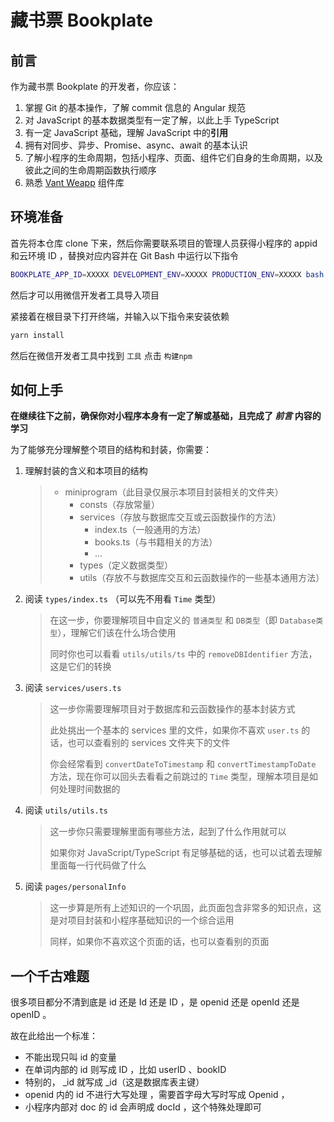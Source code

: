 # 藏书票 Bookplate

## 前言

作为藏书票 Bookplate 的开发者，你应该：

1. 掌握 Git 的基本操作，了解 commit 信息的 Angular 规范
2. 对 JavaScript 的基本数据类型有一定了解，以此上手 TypeScript
3. 有一定 JavaScript 基础，理解 JavaScript 中的**引用**
4. 拥有对同步、异步、Promise、async、await 的基本认识
5. 了解小程序的生命周期，包括小程序、页面、组件它们自身的生命周期，以及彼此之间的生命周期函数执行顺序
6. 熟悉 [Vant Weapp](https://youzan.github.io/vant-weapp/#/home) 组件库

## 环境准备

首先将本仓库 clone 下来，然后你需要联系项目的管理人员获得小程序的 appid 和云环境 ID ，替换对应内容并在 Git Bash 中运行以下指令

```bash
BOOKPLATE_APP_ID=XXXXX DEVELOPMENT_ENV=XXXXX PRODUCTION_ENV=XXXXX bash init.sh
```

然后才可以用微信开发者工具导入项目

紧接着在根目录下打开终端，并输入以下指令来安装依赖

```bash
yarn install
```

然后在微信开发者工具中找到 `工具` 点击 `构建npm` 

## 如何上手

**在继续往下之前，确保你对小程序本身有一定了解或基础，且完成了 *前言* 内容的学习**

为了能够充分理解整个项目的结构和封装，你需要：

1. 理解封装的含义和本项目的结构

   > - miniprogram（此目录仅展示本项目封装相关的文件夹）
   >   - consts（存放常量）
   >   - services（存放与数据库交互或云函数操作的方法）
   >     - index.ts（一般通用的方法）
   >     - books.ts（与书籍相关的方法）
   >     - ...
   >   - types（定义数据类型）
   >   - utils（存放不与数据库交互和云函数操作的一些基本通用方法）

2. 阅读 `types/index.ts` （可以先不用看 `Time` 类型）

   > 在这一步，你要理解项目中自定义的 `普通类型` 和 `DB类型`（即 `Database类型`），理解它们该在什么场合使用
   >
   > 同时你也可以看看 `utils/utils/ts` 中的 `removeDBIdentifier` 方法，这是它们的转换

3. 阅读 `services/users.ts` 

   > 这一步你需要理解项目对于数据库和云函数操作的基本封装方式
   >
   > 此处挑出一个基本的 services 里的文件，如果你不喜欢 `user.ts` 的话，也可以查看别的 services 文件夹下的文件
   >
   > 你会经常看到 `convertDateToTimestamp` 和 `convertTimestampToDate` 方法，现在你可以回头去看看之前跳过的 `Time` 类型，理解本项目是如何处理时间数据的

4. 阅读 `utils/utils.ts`

   > 这一步你只需要理解里面有哪些方法，起到了什么作用就可以
   >
   > 如果你对 JavaScript/TypeScript 有足够基础的话，也可以试着去理解里面每一行代码做了什么

5. 阅读 `pages/personalInfo`

   > 这一步算是所有上述知识的一个巩固，此页面包含非常多的知识点，这是对项目封装和小程序基础知识的一个综合运用
   >
   > 同样，如果你不喜欢这个页面的话，也可以查看别的页面

## 一个千古难题

很多项目都分不清到底是 id 还是 Id 还是 ID ，是 openid 还是 openId 还是 openID 。

故在此给出一个标准：

- 不能出现只叫 id 的变量
- 在单词内部的 id 则写成 ID ，比如 userID 、bookID
- 特别的， _id 就写成 _id（这是数据库表主键）
- openid 内的 id 不进行大写处理 ，需要首字母大写时写成 Openid ，
- 小程序内部对 doc 的 id 会声明成 docId ，这个特殊处理即可

